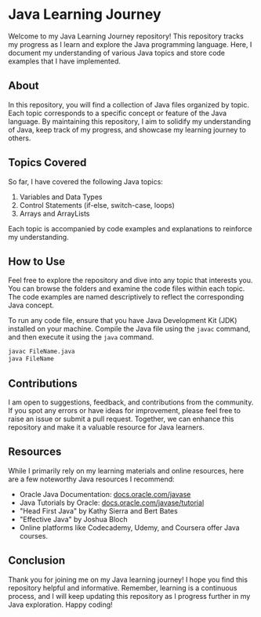 # Java Learning Journey

Welcome to my Java Learning Journey repository! This repository tracks my progress as I learn and explore the Java programming language. Here, I document my understanding of various Java topics and store code examples that I have implemented.

## About
In this repository, you will find a collection of Java files organized by topic. Each topic corresponds to a specific concept or feature of the Java language. By maintaining this repository, I aim to solidify my understanding of Java, keep track of my progress, and showcase my learning journey to others.

## Topics Covered
So far, I have covered the following Java topics:

1. Variables and Data Types
2. Control Statements (if-else, switch-case, loops)
3. Arrays and ArrayLists

Each topic is accompanied by code examples and explanations to reinforce my understanding.

## How to Use
Feel free to explore the repository and dive into any topic that interests you. You can browse the folders and examine the code files within each topic. The code examples are named descriptively to reflect the corresponding Java concept.

To run any code file, ensure that you have Java Development Kit (JDK) installed on your machine. Compile the Java file using the `javac` command, and then execute it using the `java` command.

```bash
javac FileName.java
java FileName
```

## Contributions
I am open to suggestions, feedback, and contributions from the community. If you spot any errors or have ideas for improvement, please feel free to raise an issue or submit a pull request. Together, we can enhance this repository and make it a valuable resource for Java learners.

## Resources
While I primarily rely on my learning materials and online resources, here are a few noteworthy Java resources I recommend:

- Oracle Java Documentation: [docs.oracle.com/javase](https://docs.oracle.com/javase/)
- Java Tutorials by Oracle: [docs.oracle.com/javase/tutorial](https://docs.oracle.com/javase/tutorial/)
- "Head First Java" by Kathy Sierra and Bert Bates
- "Effective Java" by Joshua Bloch
- Online platforms like Codecademy, Udemy, and Coursera offer Java courses.

## Conclusion
Thank you for joining me on my Java learning journey! I hope you find this repository helpful and informative. Remember, learning is a continuous process, and I will keep updating this repository as I progress further in my Java exploration. Happy coding!